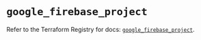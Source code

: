 # `google_firebase_project`

Refer to the Terraform Registry for docs: [`google_firebase_project`](https://registry.terraform.io/providers/hashicorp/google-beta/5.36.0/docs/resources/google_firebase_project).
